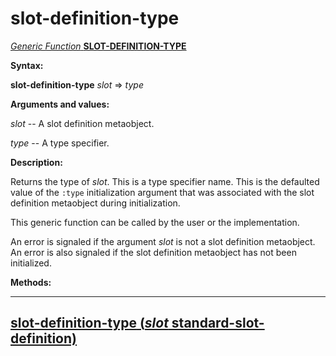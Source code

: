 slot-definition-type
====================

[*Generic Function* **SLOT-DEFINITION-TYPE**]()

**Syntax:**

**slot-definition-type** *slot* => *type*

**Arguments and values:**

*slot* -- A slot definition metaobject.

*type* -- A type specifier.

**Description:**

Returns the type of *slot*. This is a type specifier name. This is the defaulted value of the `:type` initialization argument that was associated with the slot definition metaobject during initialization.

This generic function can be called by the user or the implementation.

An error is signaled if the argument *slot* is not a slot definition metaobject. An error is also signaled if the slot definition metaobject has not been initialized.

**Methods:**

  ----------------------------------------------------------------------------------------------------------------
  [**slot-definition-type** (*slot* standard-slot-definition)](slot-definition-type-standard-slot-definition.md)
  ----------------------------------------------------------------------------------------------------------------


